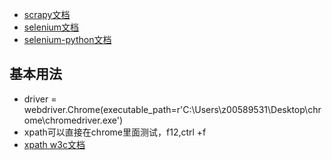 - [scrapy文档](https://docs.scrapy.org/en/latest/)
- [selenium文档](https://www.selenium.dev/documentation/en/)
- [selenium-python文档](https://selenium-python-zh.readthedocs.io/en/latest/index.html)
## 基本用法
-  driver = webdriver.Chrome(executable_path=r'C:\Users\z00589531\Desktop\chrome\chromedriver.exe')
- xpath可以直接在chrome里面测试，f12,ctrl +f
- [xpath w3c文档](https://www.w3school.com.cn/xpath/index.asp)
